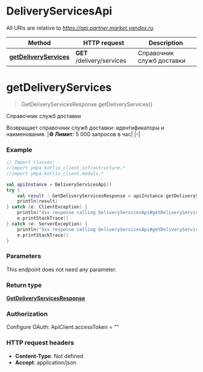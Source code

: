 # DeliveryServicesApi

All URIs are relative to *https://api.partner.market.yandex.ru*

| Method | HTTP request | Description |
| ------------- | ------------- | ------------- |
| [**getDeliveryServices**](DeliveryServicesApi.md#getDeliveryServices) | **GET** /delivery/services | Справочник служб доставки |


<a id="getDeliveryServices"></a>
# **getDeliveryServices**
> GetDeliveryServicesResponse getDeliveryServices()

Справочник служб доставки

Возвращает справочник служб доставки: идентификаторы и наименования. |**⚙️ Лимит:** 5 000 запросов в час| |-| 

### Example
```kotlin
// Import classes:
//import ympa_kotlin_client.infrastructure.*
//import ympa_kotlin_client.models.*

val apiInstance = DeliveryServicesApi()
try {
    val result : GetDeliveryServicesResponse = apiInstance.getDeliveryServices()
    println(result)
} catch (e: ClientException) {
    println("4xx response calling DeliveryServicesApi#getDeliveryServices")
    e.printStackTrace()
} catch (e: ServerException) {
    println("5xx response calling DeliveryServicesApi#getDeliveryServices")
    e.printStackTrace()
}
```

### Parameters
This endpoint does not need any parameter.

### Return type

[**GetDeliveryServicesResponse**](GetDeliveryServicesResponse.md)

### Authorization


Configure OAuth:
    ApiClient.accessToken = ""

### HTTP request headers

 - **Content-Type**: Not defined
 - **Accept**: application/json

